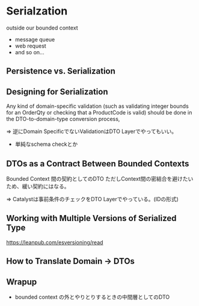 # Serialzation
outside our bounded context
- message queue
- web request
- and so on...



## Persistence vs. Serialization

## Designing for Serialization
Any kind of domain-specific validation (such as validating integer bounds for an OrderQty or checking that a ProductCode is valid) should be done in the DTO-to-domain-type conversion process,

=> 逆にDomain SpecificでないValidationはDTO Layerでやってもいい。
- 単純なschema checkとか

## DTOs as a Contract Between Bounded Contexts
Bounded Context 間の契約としてのDTO
ただしContext間の密結合を避けたいため、緩い契約にはなる。

=> Catalystは事前条件のチェックをDTO Layerでやっている。(IDの形式)

## Working with Multiple Versions of Serialized Type

https://leanpub.com/esversioning/read

## How to Translate Domain -> DTOs

## Wrapup
- bounded context の外とやりとりするときの中間層としてのDTO
